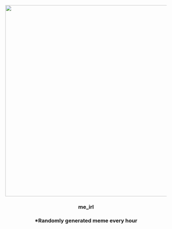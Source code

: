 <p align="center">
        <img src="https://i.redd.it/0ffs5bvhndf91.jpg" width="600" height="600">
        </p>
        <h3 align="center">me_irl</h3>
        <h3 align="center">*Randomly generated meme every hour</h3>
    